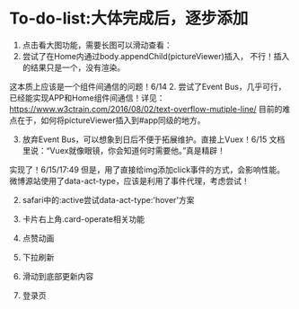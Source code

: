 # To-do-list:大体完成后，逐步添加

1. 点击看大图功能，需要长图可以滑动查看：
  1. 尝试了在Home内通过body.appendChild(pictureViewer)插入，
  不行！插入的结果只是一个<picture-viewer></picture-viewer>，没有渲染。

  这本质上应该是一个组件间通信的问题！6/14
  2. 尝试了Event Bus，几乎可行，已经能实现APP和Home组件间通信！详见：https://www.w3ctrain.com/2016/08/02/text-overflow-mutiple-line/
  目前的难点在于，如何将pictureViewer插入到#app同级的地方。

  3. 放弃Event Bus，可以想象到日后不便于拓展维护。直接上Vuex！6/15
  文档里说：“Vuex就像眼镜，你会知道何时需要他。”真是精辟！

  实现了！6/15/17:49
  但是，用了直接给img添加click事件的方式，会影响性能。
  微博源站使用了data-act-type，应该是利用了事件代理，考虑尝试！

2. safari中的:active尝试data-act-type:'hover'方案

3. 卡片右上角.card-operate相关功能

4. 点赞动画

5. 下拉刷新

6. 滑动到底部更新内容

7. 登录页
